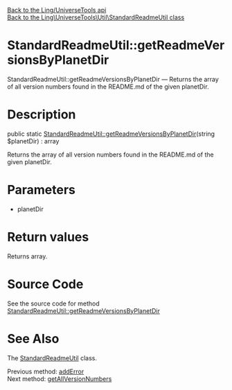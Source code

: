 [Back to the Ling/UniverseTools api](https://github.com/lingtalfi/UniverseTools/blob/master/doc/api/Ling/UniverseTools.md)<br>
[Back to the Ling\UniverseTools\Util\StandardReadmeUtil class](https://github.com/lingtalfi/UniverseTools/blob/master/doc/api/Ling/UniverseTools/Util/StandardReadmeUtil.md)


StandardReadmeUtil::getReadmeVersionsByPlanetDir
================



StandardReadmeUtil::getReadmeVersionsByPlanetDir — Returns the array of all version numbers found in the README.md of the given planetDir.




Description
================


public static [StandardReadmeUtil::getReadmeVersionsByPlanetDir](https://github.com/lingtalfi/UniverseTools/blob/master/doc/api/Ling/UniverseTools/Util/StandardReadmeUtil/getReadmeVersionsByPlanetDir.md)(string $planetDir) : array




Returns the array of all version numbers found in the README.md of the given planetDir.




Parameters
================


- planetDir

    


Return values
================

Returns array.








Source Code
===========
See the source code for method [StandardReadmeUtil::getReadmeVersionsByPlanetDir](https://github.com/lingtalfi/UniverseTools/blob/master/Util/StandardReadmeUtil.php#L345-L353)


See Also
================

The [StandardReadmeUtil](https://github.com/lingtalfi/UniverseTools/blob/master/doc/api/Ling/UniverseTools/Util/StandardReadmeUtil.md) class.

Previous method: [addError](https://github.com/lingtalfi/UniverseTools/blob/master/doc/api/Ling/UniverseTools/Util/StandardReadmeUtil/addError.md)<br>Next method: [getAllVersionNumbers](https://github.com/lingtalfi/UniverseTools/blob/master/doc/api/Ling/UniverseTools/Util/StandardReadmeUtil/getAllVersionNumbers.md)<br>

